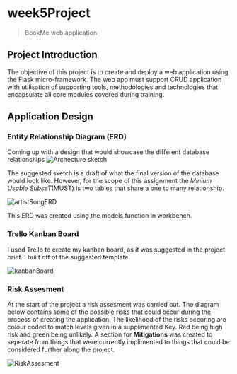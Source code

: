 # week5Project
> BookMe web application

## Project Introduction
The objective of this project is to create and deploy a web application using the Flask micro-framework. 
The web app must support CRUD application with utilisation of supporting tools,
methodologies and technologies that encapsulate all core modules
covered during training.

## Application Design 
### Entity Relationship Diagram (ERD)
Coming up with a design that would showcase the different database relationships 
![Archecture sketch](https://user-images.githubusercontent.com/88076842/171422855-ca958668-93ff-4547-ac27-bd324a4a1b25.png)

The suggested sketch is a draft of what the final version of the database would look like. However, for the scope of this assignment the *Minium Usable SubseT*(MUST) is two tables that share a one to many relationship.

![artistSongERD](https://user-images.githubusercontent.com/88076842/171626661-1145f419-a98f-4c97-b98f-4ae6b9b5821d.png)

This ERD was created using the models function in workbench.

### Trello Kanban Board
I used Trello to create my kanban board, as it was suggested in the project brief.  I built off of the suggested template.

![kanbanBoard](https://user-images.githubusercontent.com/88076842/171627633-bae70a2b-c081-4336-8519-bbdc9ac785e0.png)

### Risk Assesment
At the start of the project a risk assesment was carried out. The diagram below contains some of the possible risks that could occur during the process of creating the application. The likelihood of the risks occuring are colour coded to match levels given in a supplimented Key. Red being high risk and green being unlikely.
A section for **Mitigations** was created to seperate from things that were currently implimented to things that could be considered further along the project.

![RiskAssesment](https://user-images.githubusercontent.com/88076842/171648650-cf0a36df-4d94-4e50-91bd-9239fb85b878.png)